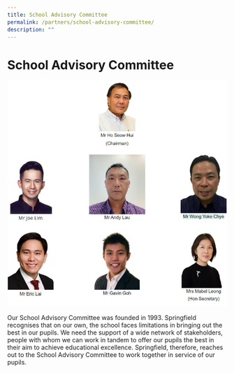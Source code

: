 ```yaml
---
title: School Advisory Committee
permalink: /partners/school-advisory-committee/
description: ""
---
```


# **School Advisory Committee**

![](/images/School%20advisory%20comm.jpg)

Our School Advisory Committee was founded in 1993. Springfield recognises that on our own, the school faces limitations in bringing out the best in our pupils. We need the support of a wide network of stakeholders, people with whom we can work in tandem to offer our pupils the best in their aim to achieve educational excellence. Springfield, therefore, reaches out to the School Advisory Committee to work together in service of our pupils.